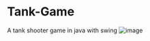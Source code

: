 # Tank-Game
A tank shooter game in java with swing
![image](https://github.com/user-attachments/assets/660e29f0-3e30-481c-97cb-86b9a631b799)
